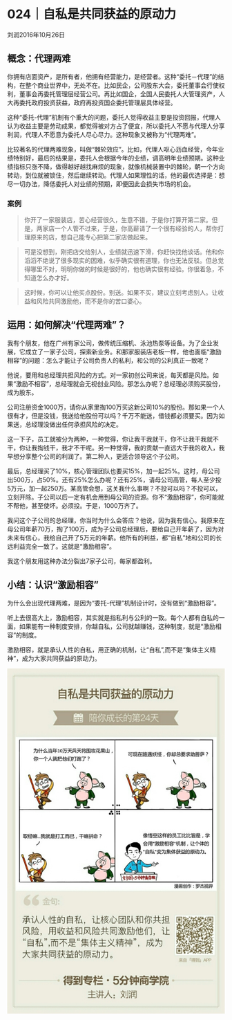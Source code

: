 # 024｜自私是共同获益的原动力
刘润2016年10月26日

## 概念：代理两难

你拥有店面资产，是所有者，他拥有经营能力，是经营者。这种“委托－代理”的结构，在整个商业世界中，无处不在。比如民企，公司股东大会，委托董事会行使权利，董事会再委托管理层经营公司。再比如国企，全国人民委托人大管理资产，人大再委托政府投资获益，政府再投资国企委托管理层具体经营。

这种“委托-代理”机制有个重大的问题，委托人觉得收益主要是投资回报，代理人认为收益主要是劳动成果，都觉得被对方占了便宜，所以委托人不愿与代理人分享利润，代理人不愿意为委托人尽心尽力。这种现象又被称为“代理两难”。

比较著名的代理两难现象，叫做“棘轮效应”。比如，代理人呕心沥血经营，今年业绩特别好，最后的结果是，委托人会根据今年的业绩，调高明年业绩预期。这种业绩指标只涨不降，做得越好越找麻烦的现象，就像机械装置中的棘轮，朝一个方向转动，到位就被锁住，然后继续转动。代理人如果理性的话，他的最优选择是：想尽一切办法，降低委托人对业绩的预期，即便因此会损失市场的机会。

### 案例

>你开了一家服装店，苦心经营很久，生意不错，于是你打算开第二家。但是，两家店一个人管不过来，于是，你高薪请了一个很有经验的人，帮你打理原来的店，想自己能专心把第二家店做起来。

>可是没想到，刚把店交给别人，业绩就迅速下滑，你赶快找他谈话。他和你滔滔不绝说了很多现实的困难，似乎确实很有道理，你也无法反驳。但总觉得哪里不对，明明你做的时候是很好的，他也确实很有经验。你很着急，不知道怎么办才好。

>这时候，你可以让他买点股份。别送。如果不买，建议立刻考虑别人。让收益和风险共同激励他，而不是你的苦口婆心。

## 运用：如何解决“代理两难”？

我有个朋友，他在广州有家公司，做传统压缩机、泳池热泵等设备。为了企业发展，它成立了一家子公司，探索新业务。和那家服装店老板一样，他也面临“激励相容”的问题：怎么才能让子公司负责人的私利，和公司的公利真正一致呢？

他说，要用和总经理共担风险的方式。对一家初创公司来说，每天都是风险。如果“激励不相容”，总经理就会无视创业风险。那怎么办呢？总经理必须购买股份，成为股东。

公司注册资金1000万，请你从家里掏100万买这新公司10%的股份。那如果一个人很有才，但是没钱，我送给他股份可以吗？千万不能送，借钱都必须要买。因为如果送，总经理没做出任何承担风险的决定。

这一下子，员工就被分为两种，一种觉得，你让我干我就干，你不让我干我就不干，你让我掏钱干，我才不干呢。另一种觉得，我的贡献一直远大于我的收入，我早想分享整个公司的利润了。第二种人，更适合领导这个子公司。

最后，总经理买了10%，核心管理团队也要买15%，加一起25%。这时，母公司出500万，占50%。还有25%怎么办呢？还有25%，请母公司高管，每人至少投5万元，加一起250万。某高管会想，这关我什么事啊？不投可以吗？不投可以，立刻开除。子公司以后一定有机会用到母公司的资源。你不“激励相容”，你可能就不帮他，甚至使坏。必须投。于是，1000万齐了。

我问这个子公司的总经理，你当时为什么会答应？他说，因为我有信心。我原来在母公司年薪70万，掏了100万，成为子公司总经理后，要给自己开年薪了，因为对未来有信心，我给自己开了5万元的年薪。他所有的利益，都“自私”地和公司的长远利益完全一致了。这就是“激励相容”。

我这个朋友用这种办法分裂出7家子公司，每家都盈利。

## 小结：认识“激励相容”

为什么会出现代理两难，是因为“委托-代理”机制设计时，没有做到“激励相容”。

听上去很高大上，激励相容，其实就是指私利与公利的一致。每个人都有自私的一面，如果能有一种制度安排，你越自私，公司就越赚钱，这种制度，就是“激励相容”的制度。

激励相容，就是承认人性的自私，用正确的机制，让“自私”,而不是“集体主义精神”，成为大家共同获益的原动力。

![](./_image/2017-08-04-11-16-17.jpg)
